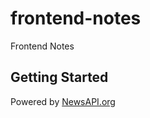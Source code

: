 # frontend-notes

Frontend Notes

## Getting Started

Powered by [NewsAPI.org](https://newsapi.org)
